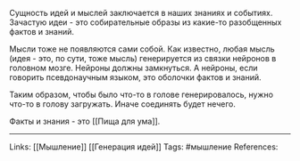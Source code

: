 Сущность идей и мыслей заключается в наших знаниях и событиях. Зачастую идеи - это собирательные образы из какие-то разобщенных фактов и знаний. 

Мысли тоже не появляются сами собой. Как известно, любая мысль (идея - это, по сути, тоже мысль) генерируется из связки нейронов в головном мозге. Нейроны должны замкнуться. А нейроны, если говорить псевдонаучным языком, это оболочки фактов и знаний. 

Таким образом, чтобы было что-то в голове генерировалось, нужно что-то в голову загружать. Иначе соединять будет нечего. 

Факты и знания - это [[Пища для ума]]. 
___
Links: [[Мышление]] [[Генерация идей]]
Tags: #мышление 
References: 